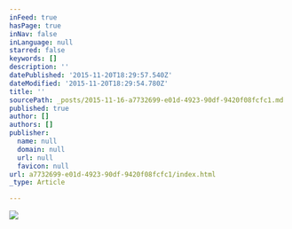 ```yaml
---
inFeed: true
hasPage: true
inNav: false
inLanguage: null
starred: false
keywords: []
description: ''
datePublished: '2015-11-20T18:29:57.540Z'
dateModified: '2015-11-20T18:29:54.780Z'
title: ''
sourcePath: _posts/2015-11-16-a7732699-e01d-4923-90df-9420f08fcfc1.md
published: true
author: []
authors: []
publisher:
  name: null
  domain: null
  url: null
  favicon: null
url: a7732699-e01d-4923-90df-9420f08fcfc1/index.html
_type: Article

---
```

![](https://the-grid-user-content.s3-us-west-2.amazonaws.com/dbb7380c-fcb4-431d-a656-035f86f05aa2.JPG)